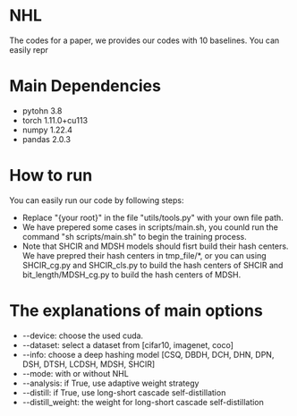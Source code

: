 # NHL
The codes for a paper, we provides our codes with 10 baselines. You can easily repr

# Main Dependencies
+ pytohn 3.8
+ torch 1.11.0+cu113
+ numpy 1.22.4
+ pandas 2.0.3

# How to run
You can easily run our code by following steps:

+ Replace "{your root}" in the file "utils/tools.py" with your own file path.
+ We have prepered some cases in scripts/main.sh, you counld run the command "sh scripts/main.sh" to begin the training process. 
+ Note that SHCIR and MDSH models should fisrt build their hash centers. We have prepred their hash centers in tmp_file/*, or you can using SHCIR_cg.py and SHCIR_cls.py to build the hash centers of SHCIR and bit_length/MDSH_cg.py to build the hash centers of MDSH.

# The explanations of main options
+ --device: choose the used cuda.
+ --dataset: select a dataset from [cifar10, imagenet, coco]
+ --info: choose a deep hashing model [CSQ, DBDH, DCH, DHN, DPN, DSH, DTSH, LCDSH, MDSH, SHCIR]
+ --mode: with or without NHL
+ --analysis: if True, use adaptive weight strategy
+ --distill: if True, use long-short cascade self-distillation
+ --distill_weight: the weight for long-short cascade self-distillation


